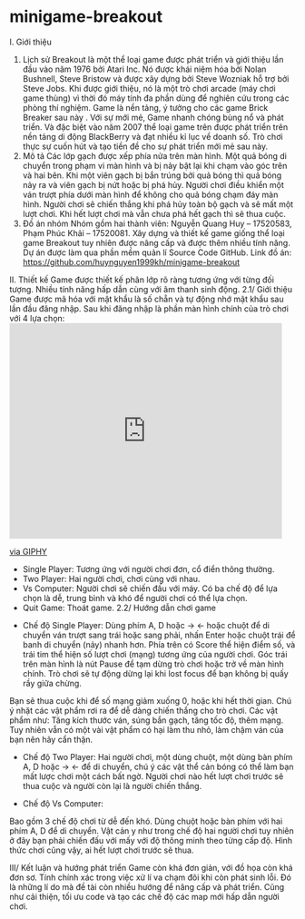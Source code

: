 # minigame-breakout

I. Giới thiệu
1. Lịch sử
	Breakout là một thể loại game được phát triển và giới thiệu lần đầu vào năm 1976 bởi Atari Inc. Nó được khái niệm hóa bởi Nolan Bushnell, Steve Bristow và được xây dựng bởi Steve Wozniak hỗ trợ bởi Steve Jobs. Khi được giới thiệu, nó là một trò chơi arcade (máy chơi game thùng) vì thời đó máy tính đa phần dùng để nghiên cứu trong các phòng thí nghiệm. Game là nền tảng, ý tưởng cho các game Brick Breaker sau này .
	Với sự mới mẻ, Game nhanh chóng bùng nổ và phát triển. Và đặc biệt vào năm 2007 thể loại game trên được phát triển trên nền tảng di động BlackBerry và đạt nhiều kỉ lục về doanh số. Trò chơi thực sự cuốn hút và tạo tiền đề cho sự phát triển mới mẻ sau này.
2. Mô tả
	Các lớp gạch được xếp phía nửa trên màn hình. Một quả bóng di chuyển trong phạm vi màn hình và bị nảy bật lại khi chạm vào góc trên và hai bên. Khi một viên gạch bị bắn trúng bởi quả bóng thì quả bóng nảy ra và viên gạch bị nứt hoặc bị phá hủy. Người chơi điều khiển một ván trượt phía dưới màn hình để không cho quả bóng chạm đáy màn hình. Người chơi sẽ chiến thắng khi phá hủy toàn bộ gạch và sẽ mất một lượt chơi. Khi hết lượt chơi mà vẫn chưa phá hết gạch thì sẽ thua cuộc.
3. Đồ án nhóm 
	Nhóm gồm hai thành viên: Nguyễn Quang Huy – 17520583, Phạm Phúc Khải – 17520081. Xây dựng và thiết kế game giống thể loại game Breakout tuy nhiên được nâng cấp và được thêm nhiều tính năng. Dự án được làm qua phần mềm quản lí Source Code GitHub. Link đồ án: https://github.com/huynguyen1999kh/minigame-breakout
    
II. Thiết kế
	Game được thiết kế phân lớp rõ ràng tương ứng với từng đối tượng. Nhiều tính năng hấp dẫn cùng với âm thanh sinh động.
2.1/ Giới thiệu
	Game được mã hóa với mật khẩu là số chẵn và tự động nhớ mật khẩu sau lần đầu đăng nhập. Sau khi đăng nhập là phần màn hình chính của trò chơi với 4 lựa chọn: 
	<iframe src="https://giphy.com/embed/PhnUgKXp29uH789cJd" width="480" height="380" frameBorder="0" class="giphy-embed" allowFullScreen></iframe><p><a href="https://giphy.com/gifs/PhnUgKXp29uH789cJd">via GIPHY</a></p>
+ Single Player: Tương ứng với người chơi đơn, cổ điển thông thường.
+ Two Player: Hai người chơi, chơi cùng với nhau.
+ Vs Computer: Người chơi sẽ chiến đấu với máy. Có ba chế độ để lựa chọn là dễ, trung bình và khó để người chơi có thể lựa chọn.
+ Quit Game: Thoát game.
2.2/ Hướng dẫn chơi game
-	Chế độ Single Player: 
Dùng phím A, D hoặc →  ←  hoặc chuột để di chuyển ván trượt sang trái hoặc sang phải, nhấn Enter hoặc chuột trái để banh di chuyển (nảy) nhanh hơn. Phía trên có Score thể hiện điểm số, và trái tim thể hiện số lượt chơi (mạng) tương ứng của người chơi. Góc trái trên màn hình là nút Pause để tạm dừng trò chơi hoặc trở về màn hình chính. Trò chơi sẽ tự động dừng lại khi lost focus để bạn không bị quấy rầy giữa chừng.
 
Bạn sẽ thua cuộc khi để số mạng giảm xuống 0, hoặc khi hết thời gian. Chú ý nhặt các vật phẩm rơi ra để dễ dàng chiến thắng cho trò chơi. Các vật phẩm như: Tăng kích thước ván, súng bắn gạch, tăng tốc độ, thêm mạng. Tuy nhiên vẫn có một vài vật phẩm có hại làm thu nhỏ, làm chậm ván của bạn nên hãy cẩn thận.
-	Chế độ Two Player: 
Hai người chơi, một dùng chuột, một dùng bàn phím A, D hoặc →  ←  để di chuyển, chú ý các vật thể cản bóng có thể làm bạn mất lược chơi một cách bất ngờ. Người chơi nào hết lượt chơi trước sẽ thua cuộc và người còn lại là người chiến thắng.
 
-	Chế độ Vs Computer: 
     
Bao gồm 3 chế độ chơi từ dễ đến khó. Dùng chuột hoặc bàn phím với hai phím A, D để di chuyển. Vật cản y như trong chế độ hai người chơi tuy nhiên ở đây bạn phải chiến đấu với mấy với độ thông minh theo từng cấp độ. Hình thức chơi cũng vậy, ai hết lượt chơi trước sẽ thua.

III/ Kết luận và hướng phát triển
	Game còn khá đơn giản, với đồ họa còn khá đơn sơ. Tính chính xác trong việc xử lí va chạm đôi khi còn phát sinh lỗi. 
	Đó là những lí do mà đề tài còn nhiều hướng để nâng cấp và phát triển. Cũng như cải thiện, tối ưu code và tạo các chế độ các map mới hấp dẫn người chơi.

